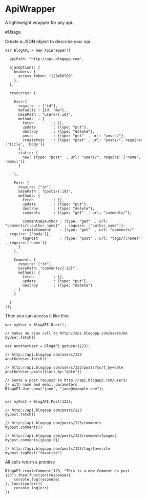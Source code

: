 # ApiWrapper

A lightweight wrapper for any api.


#Usage

Create a JSON object to describe your api.

    var BlogAPI = new ApiWrapper({
  
      apiPath: "http://api.blogapp.com",
  
      ajaxOptions: {
        headers: {
          access_token: "123456789"
        },
      },
  
      resources: {
  
        User:{
          require  : ["id"],
          defaults : {id: "me"},
          basePath : "users/{:id}",
          methods  : {
            fetch         : {},
            update        : {type: "put"},
            destroy       : {type: "delete"},
            posts         : {type: "get"  , url: "posts/"},
            createPost    : {type: "post" , url: "posts/", require:['title', 'body']}
          },
          static: {
            new: {type: "post"  , url: "users/", require: ['name', 'email']}
          }
          
        },
  
        Post: {
          require: ["id"],
          basePath : "posts/{:id}",
          methods: {
            fetch         : {},
            update        : {type: "put"},
            destroy       : {type: "delete"},
            comments      : {type: "get"  , url: "comments/"},
            
            commentsByAuthor : {type: "get"  , url: "comments/{:author_name}"  , require: ['author_name']},
            createComment    : {type: "get"  , url: "comments/"                , require: ['body']},
            tagPost          : {type: "post" , url: "tags/{:name}"             , require:['name']}
          }        
        },
  
        Comment: {
          require: ["id"],
          basePath: "comments/{:id}",
          methods: {
            fetch         : {},
            update        : {type: "put"},
            destroy       : {type: "delete"}
          }
        }
  
      }
    });


Then you can access it like this:
  
  
    var myUser = BlogAPI.User();
    
    // makes an ajax call to http://api.blogapp.com/users/me
    myUser.fetch()
  
    var anotherUser = BlogAPI.getUser(123);
    
    // http://api.blogapp.com/users/123
    anotherUser.fetch()
  
    // http://api.blogapp.com/users/123/posts?sort_by=date
    anotherUser.posts({sort_by:"date"})
    
    // Sends a post request to http://api.blogapp.com/users/
    // with name and email parameters
    BlogAPI.User.new("jane", "jane@example.com");
  
  
    var myPost = BlogAPI.Post(123);
  
    // http://api.blogapp.com/posts/123
    mypost.fetch()
  
    // http://api.blogapp.com/posts/123/comments
    mypost.comments()
  
    // http://api.blogapp.com/posts/123/comments?page=2
    mypost.comments({page:2})
    
    // http://api.blogapp.com/posts/123/tag/favorite
    mypost.tagPost("favorite")

  
All calls return a promise

    BlogAPI.createComment(123, "This is a new Comment on post 123").then(function(response){
        console.log(response)
    }, function(err){
        console.log(err)
    })




